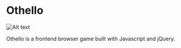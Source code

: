 # Othello

![Alt text]("/assets/images/othello.png")

<!-- [Space Invaders][link]
[link]: http://byron-mo.github.io/Space-Invaders/ -->

Othello is a frontend browser game built with Javascript and jQuery.
